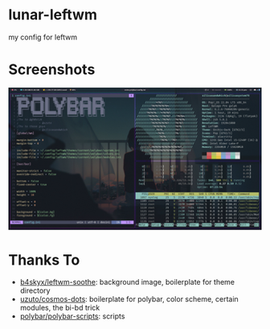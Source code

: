 # lunar-leftwm
my config for leftwm

# Screenshots
![full screenshot](https://github.com/Silicasandwhich/lunar-leftwm/blob/main/screenshots/riiiceee.png?raw=true)

# Thanks To
* [b4skyx/leftwm-soothe](https://github.com/b4skyx/leftwm-soothe): background image, boilerplate for theme directory
* [uzuto/cosmos-dots](https://github.com/uzuto/cosmos-dots): boilerplate for polybar, color scheme, certain modules, the bi-bd trick
* [polybar/polybar-scripts](https://github.com/polybar/polybar-scripts): scripts


